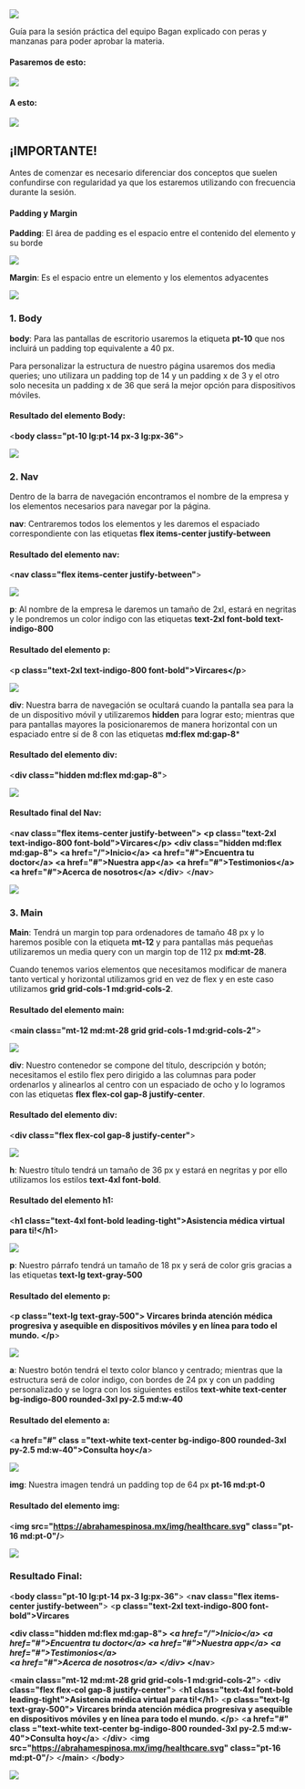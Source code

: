 <img src="img/tituloo.png">


Guía para la sesión práctica del equipo Bagan explicado con peras y manzanas para poder aprobar la materia.

#### Pasaremos de esto: 

<img src="img/vistaIncial.png">

#### A esto: 

<img src="img/vistaTerminada.png">

## ¡IMPORTANTE!

Antes de comenzar es necesario diferenciar dos conceptos que suelen confundirse con regularidad ya que los estaremos utilizando con frecuencia durante la sesión.

#### Padding y Margin 

**Padding**: El área de padding es el espacio entre el contenido del elemento y su borde

<img src="img/padding.png">

**Margin**: Es el espacio entre un elemento y los elementos adyacentes

<img src="img/margin.png">


### 1. Body

**body**: Para las pantallas de escritorio usaremos la etiqueta **pt-10** que nos incluirá un padding top equivalente a 40 px. 

Para personalizar la estructura de nuestro página usaremos dos media queries; uno utilizara un padding top de 14 y un padding x de 3 y el otro solo necesita un padding x de 36 que será la mejor opción para dispositivos móviles.

#### Resultado del elemento Body:

<**body class="pt-10 lg:pt-14 px-3 lg:px-36"**>

<img src="img/body.png">


### 2. Nav 

Dentro de la barra de navegación encontramos el nombre de la empresa y los elementos necesarios para navegar por la página.

**nav**: Centraremos todos los elementos y les daremos el espaciado correspondiente con las etiquetas **flex items-center justify-between**

#### Resultado del elemento nav:

<**nav class="flex items-center justify-between"**>

<img src="img/navIndividual.png">


**p**: Al nombre de la empresa le daremos un tamaño de 2xl, estará en negritas y le pondremos un color índigo con las etiquetas **text-2xl  font-bold text-indigo-800**

#### Resultado del elemento p:
<**p class="text-2xl text-indigo-800 font-bold">Vircares</p**>

<img src="img/pNav.png">


**div**: Nuestra barra de navegación se ocultará cuando la pantalla sea para la de un dispositivo móvil y utilizaremos **hidden** para lograr esto; mientras que para pantallas mayores la posicionaremos de manera horizontal con un espaciado entre sí de 8 con las etiquetas **md:flex md:gap-8***

#### Resultado del elemento div:
<**div class="hidden md:flex md:gap-8"**>

<img src="img/divNav.png">


#### Resultado final del Nav:
<**nav class="flex items-center justify-between">
    <**p class="text-2xl text-indigo-800 font-bold">Vircares</p**>
    <**div class="hidden md:flex md:gap-8"**>
      <**a href="/">Inicio</a**>
      <**a href="#">Encuentra tu doctor</a**>
      <**a href="#">Nuestra app</a**>
      <**a href="#">Testimonios</a**>        
      <**a href="#">Acerca de nosotros</a**>
    </div**>
<**/nav**>

<img src="img/Nav.png">


### 3. Main

**Main**: Tendrá un margin top para ordenadores de tamaño 48 px y lo haremos posible con la etiqueta **mt-12** y para pantallas más pequeñas utilizaremos un media query con un margin top de 112 px **md:mt-28**.

Cuando tenemos varios elementos que necesitamos modificar de manera tanto vertical y horizontal utilizamos grid en vez de flex y en este caso utilizamos **grid grid-cols-1 md:grid-cols-2**.


#### Resultado del elemento main:
<**main class="mt-12 md:mt-28 grid grid-cols-1 md:grid-cols-2"**>

<img src="img/main.png">


**div**: Nuestro contenedor se compone del título, descripción y botón; necesitamos el estilo flex pero dirigido a las columnas para poder ordenarlos y alinearlos al centro con un espaciado de ocho y lo logramos con las etiquetas **flex flex-col gap-8 justify-center**.

#### Resultado del elemento div:
<**div class="flex flex-col gap-8 justify-center"**>

<img src="img/divBody.png">


**h**: Nuestro título tendrá un tamaño de 36 px y estará en negritas y por ello utilizamos los estilos **text-4xl font-bold**.

#### Resultado del elemento h1:
<**h1 class="text-4xl font-bold leading-tight">Asistencia médica virtual para ti!</h1**>

<img src="img/h1.png">



**p**: Nuestro párrafo tendrá un tamaño de 18 px y será de color gris gracias a las etiquetas **text-lg text-gray-500**

#### Resultado del elemento p:
<**p class="text-lg text-gray-500">
        Vircares brinda atención médica progresiva y asequible
        en dispositivos móviles y en línea
        para todo el mundo.
</p**>

<img src="img/pMain.png">

**a**: Nuestro botón tendrá el texto color blanco y centrado; mientras que la estructura será de color indigo, con bordes de 24 px y con un padding personalizado y se logra con los siguientes estilos **text-white text-center bg-indigo-800 rounded-3xl py-2.5 md:w-40**
 
#### Resultado del elemento a:
<**a href="#" class ="text-white text-center bg-indigo-800 rounded-3xl py-2.5 md:w-40">Consulta hoy</a**>

<img src="img/aMain.png">

**img**: Nuestra imagen tendrá un padding top de 64 px **pt-16 md:pt-0**

#### Resultado del elemento img:

<**img src="https://abrahamespinosa.mx/img/healthcare.svg" class="pt-16 md:pt-0"/**>

<img src="img/imgMain.png">


### Resultado Final:

<**body class="pt-10 lg:pt-14 px-3 lg:px-36"**>
  <**nav class="flex items-center justify-between"**>
    <**p class="text-2xl text-indigo-800 font-bold">Vircares</p>
    <**div class="hidden md:flex md:gap-8">
      <**a href="/">Inicio</a*>
      <**a href="#">Encuentra tu doctor</a*>
      <**a href="#">Nuestra app</a*>
      <**a href="#">Testimonios</a*>        
      <**a href="#">Acerca de nosotros</a**>
    <**/div**>
  <**/nav**>
  
  <**main class="mt-12 md:mt-28 grid grid-cols-1 md:grid-cols-2"**>
    <**div class="flex flex-col gap-8 justify-center"**>
      <**h1 class="text-4xl font-bold leading-tight">Asistencia médica virtual para ti!</h1**>
      <**p class="text-lg text-gray-500">
        Vircares brinda atención médica progresiva y asequible
        en dispositivos móviles y en línea
        para todo el mundo.
      </p**>
      <**a href="#" class ="text-white text-center bg-indigo-800 rounded-3xl py-2.5 md:w-40">Consulta hoy</a**>
    <**/div**>
    <**img src="https://abrahamespinosa.mx/img/healthcare.svg" class="pt-16 md:pt-0"/**>
  <**/main**>
  <**/body**>

  <img src="img/final.png">










